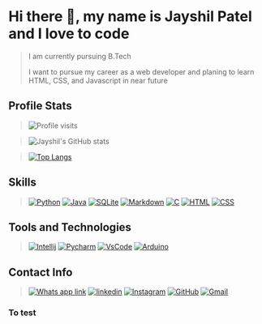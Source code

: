 # Hi there 👋, my name is Jayshil Patel and I love to code
>I am currently pursuing B.Tech 
>
>I want to pursue my career as a web developer and planing to learn HTML, CSS, and Javascript in near future

## Profile Stats 
>![Profile visits](https://komarev.com/ghpvc/?username=Jayshil-Patel&color=blue)

>![Jayshil's GitHub stats](https://github-readme-stats.vercel.app/api?username=Jayshil-Patel&hide=contribs,prs,issues&theme=tokyonight)

>[![Top Langs](https://github-readme-stats.vercel.app/api/top-langs/?username=Jayshil-Patel&layout=compact&theme=tokyonight&hide=Makefile&langs_count=10)](https://github.com/anuraghazra/github-readme-stats)

## Skills
> [![Python](https://img.shields.io/badge/Python-3776AB?style=for-the-badge&logo=python&logoColor=white)](https://www.python.org/)
> [![Java](https://img.shields.io/badge/Java-ED8B00?style=for-the-badge&logo=java&logoColor=white)](https://www.oracle.com/java/technologies/)
> [![SQLite](https://img.shields.io/badge/SQLite-07405E?style=for-the-badge&logo=sqlite&logoColor=white)](https://www.sqlite.org/index.html)
> [![Markdown](https://img.shields.io/badge/Markdown-000000?style=for-the-badge&logo=markdown&logoColor=white)](https://guides.github.com/features/mastering-markdown/)
> [![C](https://img.shields.io/badge/C-00599C?style=for-the-badge&logo=c&logoColor=whitec)](https://en.wikipedia.org/wiki/C_(programming_language))
> [![HTML](https://img.shields.io/badge/HTML5-E34F26?style=for-the-badge&logo=html5&logoColor=white)](https://developer.mozilla.org/en-US/docs/Web/HTML)
> [![CSS](https://img.shields.io/badge/CSS3-1572B6?style=for-the-badge&logo=css3&logoColor=white)](https://developer.mozilla.org/en-US/docs/Web/CSS)

## Tools and Technologies
>[![Intellij](https://img.shields.io/badge/IntelliJ_Idea-003168?style=for-the-badge&logo=IntelliJ_Idea&logoColor=white)](https://www.jetbrains.com/idea/)
>[![Pycharm](https://img.shields.io/badge/PyCharm-00C300?style=for-the-badge&logo=PyCharm&logoColor=white)](https://www.jetbrains.com/pycharm/)
>[![VsCode](https://img.shields.io/badge/Visual_Studio_Code-007ACC?style=for-the-badge&logo=Visual_Studio_Code&logoColor=white)](https://code.visualstudio.com/)
>[![Arduino](https://img.shields.io/badge/Arduino-00979D?style=for-the-badge&logo=Arduino&logoColor=white)](https://www.arduino.cc/en/software)


## Contact Info
>[![Whats app link](https://img.shields.io/badge/WhatsApp-25D366?style=for-the-badge&logo=whatsapp&logoColor=white)](https://wa.me/918141487230)
>[![linkedin](https://img.shields.io/badge/LinkedIn-0077B5?style=for-the-badge&logo=linkedin&logoColor=white)](https://www.linkedin.com/in/jayshil-patel-607819171/)
>[![Instagram](https://img.shields.io/badge/Instagram-E4405F?style=for-the-badge&logo=instagram&logoColor=white)](https://instagram.com/justchillll?igshid=csicrdof9bba)
>[![GitHub](https://img.shields.io/badge/GitHub-100000?style=for-the-badge&logo=github&logoColor=white)](https://github.com/Jayshil-Patel)
>[![Gmail](https://img.shields.io/badge/Gmail-D14836?style=for-the-badge&logo=gmail&logoColor=white)](mailto:jayshiljatin@gmail.com)

### To test